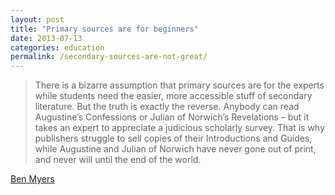 ```yaml
---
layout: post
title: "Primary sources are for beginners"
date: 2013-07-13
categories: education
permalink: /secondary-sources-are-not-great/
---
```


> There is a bizarre assumption that primary sources are for the experts while students need the easier, more accessible stuff of secondary literature. But the truth is exactly the reverse. Anybody can read Augustine’s Confessions or Julian of Norwich’s Revelations – but it takes an expert to appreciate a judicious scholarly survey. That is why publishers struggle to sell copies of their Introductions and Guides, while Augustine and Julian of Norwich have never gone out of print, and never will until the end of the world.

[Ben Myers](http://www.faith-theology.com/2013/07/on-books-written-for-students-polemic.html)
